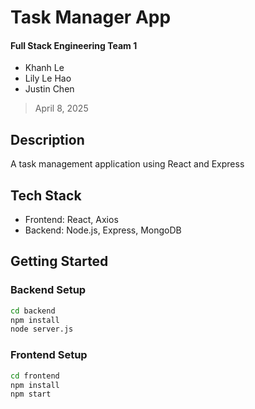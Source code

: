 # Task Manager App
#### Full Stack Engineering Team 1
- Khanh Le
- Lily Le Hao
- Justin Chen
> April 8, 2025

## Description
A task management application using React and Express

## Tech Stack
- Frontend: React, Axios
- Backend: Node.js, Express, MongoDB

## Getting Started

### Backend Setup
```bash
cd backend
npm install
node server.js
```

### Frontend Setup
```bash
cd frontend
npm install
npm start
```
